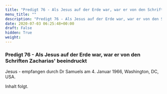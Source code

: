 ```yaml
---
title: "Predigt 76 - Als Jesus auf der Erde war, war er von den Schriften Zacharias' beeindruckt"
menu_title: ""
description: "Predigt 76 - Als Jesus auf der Erde war, war er von den Schriften Zacharias' beeindruckt"
date: 2020-07-03 06:25:48+00:00
draft: False
hidden: True
weight:
---
```

### Predigt 76 - Als Jesus auf der Erde war, war er von den Schriften Zacharias' beeindruckt

Jesus - empfangen durch Dr Samuels am 4. Januar 1966, Washington, DC, USA.

Inhalt folgt.
